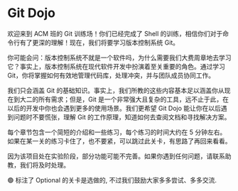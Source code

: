 # Git Dojo

欢迎来到 ACM 班的 Git 训练场！你们已经完成了 Shell 的训练，相信你们对于命令行有了更深的理解！现在，我们将要学习版本控制系统 Git。

你可能会问：版本控制系统不就是一个软件吗，为什么需要我们大费周章地去学习它？事实上，版本控制系统在现代软件开发中扮演着至关重要的角色。通过学习 Git，你将掌握如何有效地管理代码库，处理冲突，并与团队成员协同工作。

我们只会涵盖 Git 的基础知识。事实上，我们所教的这些内容基本足以涵盖你从现在到大二的所有需求；但是，Git 是一个非常强大且复杂的工具，远不止于此，在以后的开发中你也会遇到更多的使用场景。我们更希望 Git Dojo 能让你在以后遇到问题时不要慌张，理解 Git 的工作原理，知道如何去查阅文档和寻找解决方案。

每个章节包含一个简短的介绍和一些练习，每个练习的时间大约在 5 分钟左右。如果在某一关的练习卡住了，也不要紧，可以跳过此关卡，有思路了再回来看看。

因为该项目处在实验阶段，部分功能可能不完善。如果你遇到任何问题，请联系助教，我们将及时处理。

🟢 标注了 Optional 的关卡是选做的, 不过我们鼓励大家多多尝试、多多交流.
